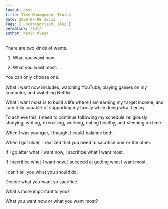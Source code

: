```yaml
--- 
layout: post 
title: Time Management Truths
date: 2020-07-08 22:51
Tags: [ uncategorized, blog ]
permalink: /tmt/ 
author: Kevin Olega 
--- 
```

There are two kinds of wants.

1. What you want now.

2. What you want most.

You can only choose one.

What I want now includes, watching YouTube, playing games on my computer, and watching Netflix.

What I want most is to build a life where I am earning my target income, and I am fully capable of supporting my family while doing what I enjoy.

To achieve this, I need to continue following my schedule religiously studying, writing, exercising, working, eating healthy, and sleeping on time.

When I was younger, I thought I could balance both.

When I got older, I realized that you need to sacrifice one or the other.

If I go after what I want now, I sacrifice what I want most.

If I sacrifice what I want now, I succeed at getting what I want most.

I can't tell you what you should do.

Decide what you want yo sacrifice.

What's more important to you?

What you want now or what you want most?

